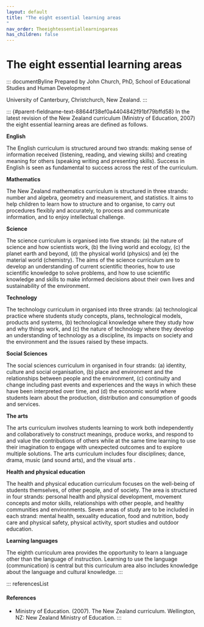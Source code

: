 ```yaml
---
layout: default
title: "The eight essential learning areas 
"
nav_order: Theeightessentiallearningareas
has_children: false
---
```

# The eight essential learning areas 


::: documentByline
Prepared by John Church, PhD, School of Educational Studies and Human
Development

University of Canterbury, Christchurch, New Zealand.
:::

::: {#parent-fieldname-text-88644f38ef0a4404842f91bf79bffd58}
In the latest revision of the New Zealand curriculum (Ministry of
Education, 2007) the eight essential learning areas are defined as
follows.

**English**

The English curriculum is structured around two strands: making sense of
information received (listening, reading, and viewing skills) and
creating meaning for others (speaking writing and presenting skills).
Success in English is seen as fundamental to success across the rest of
the curriculum.

**Mathematics**

The New Zealand mathematics curriculum is structured in three strands:
number and algebra, geometry and measurement, and statistics. It aims to
help children to learn how to structure and to organise, to carry out
procedures flexibly and accurately, to process and communicate
information, and to enjoy intellectual challenge.

**Science**

The science curriculum is organised into five strands: (a) the nature of
science and how scientists work, (b) the living world and ecology, (c)
the planet earth and beyond, (d) the physical world (physics) and (e)
the material world (chemistry). The aims of the science curriculum are
to develop an understanding of current scientific theories, how to use
scientific knowledge to solve problems, and how to use scientific
knowledge and skills to make informed decisions about their own lives
and sustainability of the environment.

**Technology**

The technology curriculum in organised into three strands: (a)
technological practice where students study concepts, plans,
technological models, products and systems, (b) technological knowledge
where they study how and why things work, and (c) the nature of
technology where they develop an understanding of technology as a
discipline, its impacts on society and the environment and the issues
raised by these impacts.

**Social Sciences**

The social sciences curriculum in organised in four strands: (a)
identity, culture and social organisation, (b) place and environment and
the relationships between people and the environment, (c) continuity and
change including past events and experiences and the ways in which these
have been interpreted over time, and (d) the economic world where
students learn about the production, distribution and consumption of
goods and services.

**The arts**

The arts curriculum involves students learning to work both
independently and collaboratively to construct meanings, produce works,
and respond to and value the contributions of others while at the same
time learning to use their imagination to engage with unexpected
outcomes and to explore multiple solutions. The arts curriculum includes
four disciplines; dance, drama, music (and sound arts), and the visual
arts .

**Health and physical education**

The health and physical education curriculum focuses on the well-being
of students themselves, of other people, and of society. The area is
structured in four strands: personal health and physical development,
movement concepts and motor skills, relationships with other people, and
healthy communities and environments. Seven areas of study are to be
included in each strand: mental health, sexuality education, food and
nutrition, body care and physical safety, physical activity, sport
studies and outdoor education.

**Learning languages**

The eighth curriculum area provides the opportunity to learn a language
other than the language of instruction. Learning to use the language
(communication) is central but this curriculum area also includes
knowledge about the language and cultural knowledge.
:::

::: referencesList
#### References

-   Ministry of Education. (2007). The New Zealand curriculum.
    Wellington, NZ: New Zealand Ministry of Education.
:::
